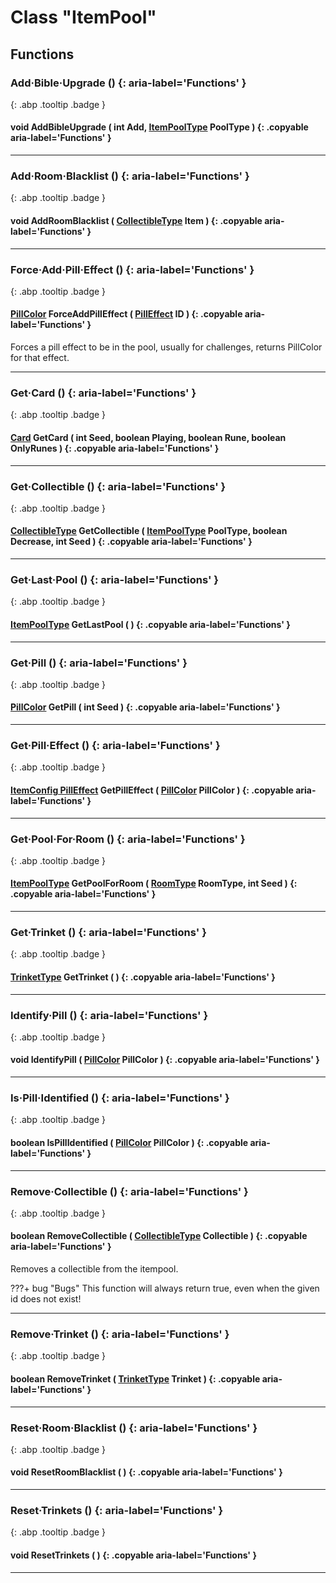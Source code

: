 # Class "ItemPool"
## Functions
### Add·Bible·Upgrade () {: aria-label='Functions' }
[ ](#){: .abp .tooltip .badge }
#### void AddBibleUpgrade ( int Add, [ItemPoolType](../enums/ItemPoolType) PoolType ) {: .copyable aria-label='Functions' }

___ 
### Add·Room·Blacklist () {: aria-label='Functions' }
[ ](#){: .abp .tooltip .badge }
#### void AddRoomBlacklist ( [CollectibleType](../enums/CollectibleType) Item ) {: .copyable aria-label='Functions' }

___ 
### Force·Add·Pill·Effect () {: aria-label='Functions' }
[ ](#){: .abp .tooltip .badge }
#### [PillColor](../enums/PillColor) ForceAddPillEffect ( [PillEffect](../enums/PillEffect) ID ) {: .copyable aria-label='Functions' }
Forces a pill effect to be in the pool, usually for challenges, returns PillColor for that effect. 
___ 
### Get·Card () {: aria-label='Functions' }
[ ](#){: .abp .tooltip .badge }
#### [Card](../enums/Card) GetCard ( int Seed, boolean Playing, boolean Rune, boolean OnlyRunes ) {: .copyable aria-label='Functions' }

___ 
### Get·Collectible () {: aria-label='Functions' }
[ ](#){: .abp .tooltip .badge }
#### [CollectibleType](../enums/CollectibleType) GetCollectible ( [ItemPoolType](../enums/ItemPoolType) PoolType, boolean Decrease, int Seed ) {: .copyable aria-label='Functions' }

___ 
### Get·Last·Pool () {: aria-label='Functions' }
[ ](#){: .abp .tooltip .badge }
#### [ItemPoolType](../enums/ItemPoolType) GetLastPool ( ) {: .copyable aria-label='Functions' }

___ 
### Get·Pill () {: aria-label='Functions' }
[ ](#){: .abp .tooltip .badge }
#### [PillColor](../enums/PillColor) GetPill ( int Seed ) {: .copyable aria-label='Functions' }

___ 
### Get·Pill·Effect () {: aria-label='Functions' }
[ ](#){: .abp .tooltip .badge }
#### [ItemConfig PillEffect](../ItemConfig_PillEffect) GetPillEffect ( [PillColor](../enums/PillColor) PillColor ) {: .copyable aria-label='Functions' }

___ 
### Get·Pool·For·Room () {: aria-label='Functions' }
[ ](#){: .abp .tooltip .badge }
#### [ItemPoolType](../enums/ItemPoolType) GetPoolForRoom ( [RoomType](../enums/RoomType) RoomType, int Seed ) {: .copyable aria-label='Functions' }

___ 
### Get·Trinket () {: aria-label='Functions' }
[ ](#){: .abp .tooltip .badge }
#### [TrinketType](../enums/TrinketType) GetTrinket ( ) {: .copyable aria-label='Functions' }

___ 
### Identify·Pill () {: aria-label='Functions' }
[ ](#){: .abp .tooltip .badge }
#### void IdentifyPill ( [PillColor](../enums/PillColor) PillColor ) {: .copyable aria-label='Functions' }

___ 
### Is·Pill·Identified () {: aria-label='Functions' }
[ ](#){: .abp .tooltip .badge }
#### boolean IsPillIdentified ( [PillColor](../enums/PillColor) PillColor ) {: .copyable aria-label='Functions' }

___ 
### Remove·Collectible () {: aria-label='Functions' }
[ ](#){: .abp .tooltip .badge }
#### boolean RemoveCollectible ( [CollectibleType](../enums/CollectibleType) Collectible ) {: .copyable aria-label='Functions' }
Removes a collectible from the itempool.

???+ bug "Bugs"
    This function will always return true, even when the given id does not exist!
___ 
### Remove·Trinket () {: aria-label='Functions' }
[ ](#){: .abp .tooltip .badge }
#### boolean RemoveTrinket ( [TrinketType](../enums/TrinketType) Trinket ) {: .copyable aria-label='Functions' }

___ 
### Reset·Room·Blacklist () {: aria-label='Functions' }
[ ](#){: .abp .tooltip .badge }
#### void ResetRoomBlacklist ( ) {: .copyable aria-label='Functions' }

___ 
### Reset·Trinkets () {: aria-label='Functions' }
[ ](#){: .abp .tooltip .badge }
#### void ResetTrinkets ( ) {: .copyable aria-label='Functions' }

___ 
